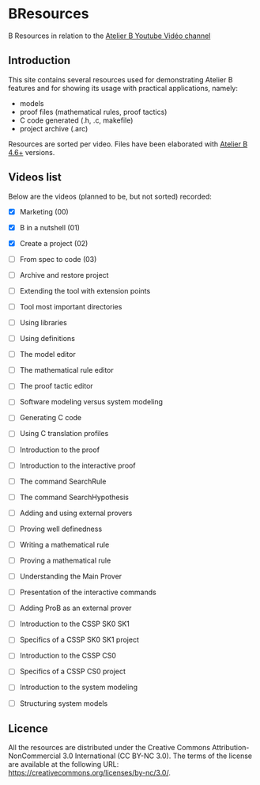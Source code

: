 # BResources

B Resources in relation to the [Atelier B Youtube Vidéo channel](https://www.youtube.com/channel/UCWoU4LVYy7Q7OYRp4D9FnOQ)

## Introduction

This site contains several resources used for demonstrating Atelier B features and for showing its usage with practical applications, namely:
* models
* proof files (mathematical rules, proof tactics)
* C code generated (.h, .c, makefile)
* project archive (.arc)

Resources are sorted per video.
Files have been elaborated with [Atelier B 4.6+](https://www.atelierb.eu/en/download/) versions. 

## Videos list

Below are the videos (planned to be, but not sorted) recorded:
- [x] Marketing (00) 
- [x] B in a nutshell (01)
- [x] Create a project (02)
- [ ] From spec to code (03)
- [ ] Archive and restore project
- [ ] Extending the tool with extension points
- [ ] Tool most important directories
- [ ] Using libraries
- [ ] Using definitions
- [ ] The model editor
- [ ] The mathematical rule editor
- [ ] The proof tactic editor
- [ ] Software modeling versus system modeling
- [ ] Generating C code
- [ ] Using C translation profiles
- [ ] Introduction to the proof
- [ ] Introduction to the interactive proof
- [ ] The command SearchRule
- [ ] The command SearchHypothesis
- [ ] Adding and using external provers
- [ ] Proving well definedness
- [ ] Writing a mathematical rule
- [ ] Proving a mathematical rule
- [ ] Understanding the Main Prover
- [ ] Presentation of the interactive commands
- [ ] Adding ProB as an external prover
- [ ] Introduction to the CSSP SK0 SK1
- [ ] Specifics of a CSSP SK0 SK1 project
- [ ] Introduction to the CSSP CS0
- [ ] Specifics of a CSSP CS0 project
- [ ] Introduction to the system modeling
- [ ] Structuring system models


## Licence

All the resources are distributed under the Creative Commons Attribution-NonCommercial 3.0 International (CC BY-NC 3.0). The terms of the license are available at the following URL: https://creativecommons.org/licenses/by-nc/3.0/.
